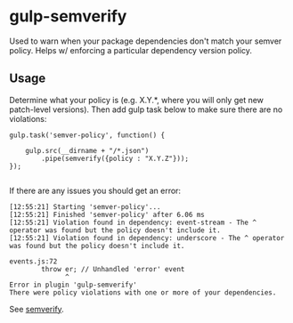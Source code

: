 # gulp-semverify

Used to warn when your package dependencies don't match your semver policy. Helps w/ enforcing a particular dependency version policy.

## Usage

Determine what your policy is (e.g. X.Y.*, where you will only get new patch-level versions). Then add gulp task below to make sure there are no violations:

```
gulp.task('semver-policy', function() {

    gulp.src(__dirname + "/*.json")
        .pipe(semverify({policy : "X.Y.Z"}));
});


```

If there are any issues you should get an error:

```
[12:55:21] Starting 'semver-policy'...
[12:55:21] Finished 'semver-policy' after 6.06 ms
[12:55:21] Violation found in dependency: event-stream - The ^ operator was found but the policy doesn't include it.
[12:55:21] Violation found in dependency: underscore - The ^ operator was found but the policy doesn't include it.

events.js:72
        throw er; // Unhandled 'error' event
              ^
Error in plugin 'gulp-semverify'
There were policy violations with one or more of your dependencies.
```

See [semverify](https://github.com/MandarinConLaBarba/semverify).
